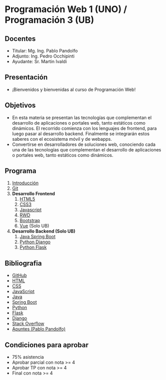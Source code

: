 # Programación Web 1 (UNO) / Programación 3 (UB)

## Docentes

* Titular: Mg. Ing. Pablo Pandolfo
* Adjunto: Ing. Pedro Occhipinti
* Ayudante: Sr. Martin Ivaldi

## Presentación

* ¡Bienvenidos y bienvenidas al curso de Programación Web!

## Objetivos

* En esta materia se presentan las tecnologías que complementan el desarrollo de aplicaciones o portales web, tanto estáticos como dinámicos. El recorrido comienza con los lenguajes de frontend, para luego pasar al desarrollo backend. Finalmente se integrarán estos saberes con el ecosistema móvil y de webapps.
* Convertirse en desarrolladores de soluciones web, conociendo cada una de las tecnologías que complementan el desarrollo de aplicaciones o portales web, tanto estáticos como dinámicos.

## Programa

1. [Introducción](doc/intro.md)
1. [Git](doc/git.md)
1. **Desarrollo Frontend**
     1. [HTML5](doc/html5.md)
     1. [CSS3](doc/css3.md)
     1. [Javascript](doc/js.md)
     1. [RWD](doc/rwd.md)
     1. [Bootstrap](doc/bootstrap.md)
     1. [Vue](doc/vue.md) (Solo UB)
1. **Desarrollo Backend (Solo UB)**
     1. [Java Spring Boot](doc/spring-boot.md)
     1. [Python Django](doc/django.md)
     1. [Python Flask](doc/flask.md)

## Bibliografia

* [GitHub](https://docs.github.com/en/get-started/quickstart/hello-world)
* [HTML](https://developer.mozilla.org/es/docs/Web/HTML)
* [CSS](https://developer.mozilla.org/es/docs/Web/CSS)
* [JavaScript](https://developer.mozilla.org/es/docs/Web/JavaScript/Reference)
* [Java](https://docs.oracle.com/javaee/7/index.html)
* [Spring Boot](https://spring.io/projects/spring-boot)
* [Python](https://www.python.org)
* [Flask](https://flask-es.readthedocs.io)
* [Django](https://www.djangoproject.com)
* [Stack Overflow](https://es.stackoverflow.com)
* [Apuntes (Pablo Pandolfo)](doc/)

## Condiciones para aprobar

* 75% asistencia
* Aprobar parcial con nota >= 4
* Aprobar TP con nota >= 4
* Final con nota >= 4
